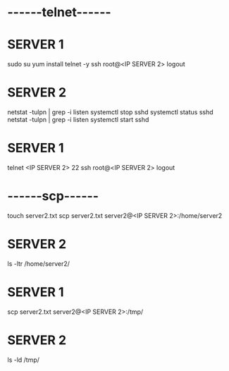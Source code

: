# ------telnet------

# SERVER 1
sudo su
yum install telnet -y
ssh root@<IP SERVER 2> 
logout

# SERVER 2
netstat -tulpn | grep -i listen
systemctl stop sshd
systemctl status sshd
netstat -tulpn | grep -i listen
systemctl start sshd

# SERVER 1
telnet <IP SERVER 2> 22
ssh root@<IP SERVER 2> 
logout

# ------scp------

touch server2.txt
scp server2.txt server2@<IP SERVER 2>:/home/server2

# SERVER 2
ls -ltr /home/server2/

# SERVER 1
scp server2.txt server2@<IP SERVER 2>:/tmp/

# SERVER 2
ls -ld /tmp/